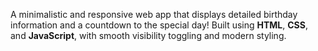 A minimalistic and responsive web app that displays detailed birthday information and a countdown to the special day! 
Built using **HTML**, **CSS**, and **JavaScript**, with smooth visibility toggling and modern styling.
